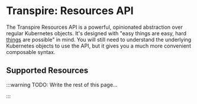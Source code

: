 # Transpire: Resources API

The Transpire Resources API is a powerful, opinionated abstraction over regular Kubernetes objects. It's designed with "easy things are easy, hard [things](https://run) are possible" in mind. You will still need to understand the underlying Kubernetes objects to use the API, but it gives you a much more convenient composable syntax.

## Supported Resources


:::warning
TODO: Write the rest of this page…

:::